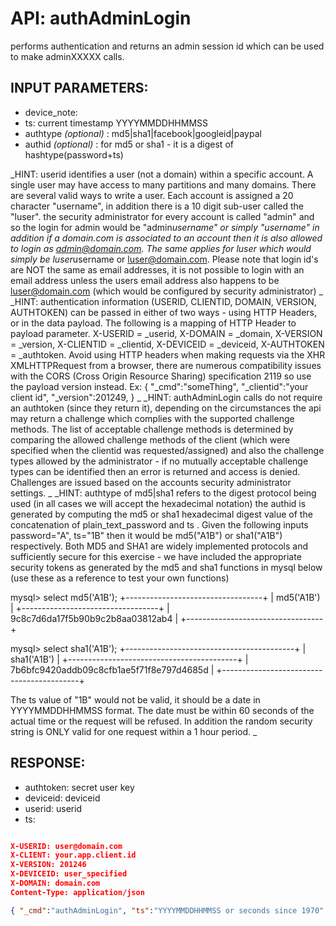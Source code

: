 # API: authAdminLogin


performs authentication and returns an admin session id which can be used to make adminXXXXX calls.

## INPUT PARAMETERS: ##
  * device_note: 
  * ts: current timestamp YYYYMMDDHHMMSS
  * authtype _(optional)_ : md5|sha1|facebook|googleid|paypal
  * authid _(optional)_ : for md5 or sha1 - it is a digest of hashtype(password+ts)

_HINT: 
userid identifies a user (not a domain) within a specific account. A single user may have access to many partitions and many domains. There are
several valid ways to write a user.  Each account is assigned a 20 character "username", in addition there is a 10 digit sub-user called the "luser". 
the security administrator for every account is called "admin" and so the login for admin would be "admin*username" or simply "username" in addition
if a domain.com is associated to an account then it is also allowed to login as admin@domain.com.  The same applies for luser which would simply be 
luser*username or luser@domain.com.  Please note that login id's are NOT the same as email addresses, it is not possible to login with an email address
unless the users email address also happens to be luser@domain.com (which would be configured by security administrator)
_
_HINT: 
authentication information (USERID, CLIENTID, DOMAIN, VERSION, AUTHTOKEN) can be passed in either of two ways - using HTTP Headers, or in the data payload.
The following is a mapping of HTTP Header to payload parameter.   X-USERID = _userid, X-DOMAIN = _domain, X-VERSION = _version, X-CLIENTID = _clientid,
X-DEVICEID = _deviceid, X-AUTHTOKEN = _authtoken.  Avoid using HTTP headers when making requests via the XHR XMLHTTPRequest from a browser, there are
numerous compatibility issues with the CORS (Cross Origin Resource Sharing) specification 2119 so use the payload version instead. Ex:
{ "_cmd":"someThing", "_clientid":"your client id", "_version":201249, } 
_
_HINT: 
authAdminLogin calls do not require an authtoken (since they return it), depending on the circumstances the api may return a challenge 
which complies with the supported challenge methods. The list of acceptable challenge methods is determined by comparing the allowed challenge 
methods of the client (which were specified when the clientid was requested/assigned) and also the challenge types allowed by the administrator -
if no mutually acceptable challenge types can be identified then an error is returned and access is denied.  Challenges are issued based on the
accounts security administrator settings. 
_
_HINT: 
authtype of md5|sha1 refers to the digest protocol being used (in all cases we will accept the hexadecimal notation)
the authid is generated by computing the md5 or sha1 hexadecimal digest value of the concatenation of plain_text_password and ts .
Given the following inputs password="A", ts="1B" then it would be md5("A1B") or sha1("A1B") respectively.
Both MD5 and SHA1 are widely implemented protocols and sufficiently secure for this exercise - 
we have included the appropriate security tokens as generated by the md5 and sha1 functions in 
mysql below (use these as a reference to test your own functions)

mysql> select md5('A1B');
+----------------------------------+
| md5('A1B')                       |
+----------------------------------+
| 9c8c7d6da17f5b90b9c2b8aa03812ab4 |
+----------------------------------+

mysql> select sha1('A1B');
+------------------------------------------+
| sha1('A1B')                              |
+------------------------------------------+
| 7b6bfc9420addb09c8cfb1ae5f71f8e797d4685d |
+------------------------------------------+

The ts value of "1B" would not be valid, it should be a date in YYYYMMDDHHMMSS format. 
The date must be within 60 seconds of the actual time or the request will be refused. 
In addition the random security string is ONLY valid for one request within a 1 hour period.
_

## RESPONSE: ##
  * authtoken: secret user key
  * deviceid: deviceid
  * userid: userid
  * ts: 

```json

X-USERID: user@domain.com
X-CLIENT: your.app.client.id
X-VERSION: 201246
X-DEVICEID: user_specified
X-DOMAIN: domain.com
Content-Type: application/json

{ "_cmd":"authAdminLogin", "ts":"YYYYMMDDHHMMSS or seconds since 1970", "authtype":"md5", "authid"  }
```

